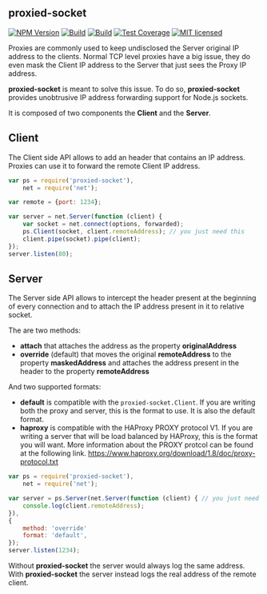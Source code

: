 proxied-socket
---

[![NPM Version][npm-image]][npm-url]
[![Build][travis-image]][travis-url]
[![Build][appveyor-image]][appveyor-url]
[![Test Coverage][coveralls-image]][coveralls-url]
[![MIT licensed][license-image]][license-url]

Proxies are commonly used to keep undisclosed the Server original IP address to the clients.
Normal TCP level proxies have a big issue, they do even mask the Client IP address to the Server that just sees the Proxy IP address.

__proxied-socket__ is meant to solve this issue.
To do so, __proxied-socket__ provides unobtrusive IP address forwarding support for Node.js sockets.


It is composed of two components the __Client__ and the __Server__.

Client
---
The Client side API allows to add an header that contains an IP address.
Proxies can use it to forward the remote Client IP address.

```js
var ps = require('proxied-socket'),
    net = require('net');

var remote = {port: 1234};

var server = net.Server(function (client) {
    var socket = net.connect(options, forwarded);
    ps.Client(socket, client.remoteAddress); // you just need this
    client.pipe(socket).pipe(client);
});
server.listen(80);

```

Server
---
The Server side API allows to intercept the header present at the beginning of every connection and to attach the IP address present in it to relative socket.

The are two methods:

 - __attach__ that attaches the address as the property __originalAddress__
 - __override__ (default) that moves the original __remoteAddress__ to the property __maskedAddress__ and attaches the address present in the header to the property __remoteAddress__

And two supported formats:

 - __default__ is compatible with the `proxied-socket.Client`. If you are writing
   both the proxy and server, this is the format to use. It is also the default
   format.
 - __haproxy__ is compatible with the HAProxy PROXY protocol V1. If you are
   writing a server that will be load balanced by HAProxy, this is the format
   you will want. More information about the PROXY protcol can be found at the
   following link. https://www.haproxy.org/download/1.8/doc/proxy-protocol.txt

```js
var ps = require('proxied-socket'),
    net = require('net');

var server = ps.Server(net.Server(function (client) { // you just need to wrap your server
    console.log(client.remoteAddress);
}),
{
    method: 'override'
    format: 'default',
});
server.listen(1234);

```

Without __proxied-socket__ the server would always log the same address.
With __proxied-socket__ the server instead logs the real address of the remote client.

[npm-image]: https://img.shields.io/npm/v/proxied-socket.svg
[npm-url]: https://npmjs.org/package/proxied-socket
[travis-image]: https://img.shields.io/travis/B3rn475/proxied-socket/master.svg
[travis-url]: https://travis-ci.org/B3rn475/proxied-socket
[appveyor-image]: https://ci.appveyor.com/api/projects/status/github/B3rn475/proxied-socket?svg=true
[appveyor-url]: https://ci.appveyor.com/project/B3rn475/proxied-socket
[coveralls-image]: https://img.shields.io/coveralls/B3rn475/proxied-socket/master.svg
[coveralls-url]: https://coveralls.io/r/B3rn475/proxied-socket?branch=master
[license-image]: https://img.shields.io/badge/license-MIT-blue.svg
[license-url]: https://raw.githubusercontent.com/B3rn475/almostjs-core/master/LICENSE
